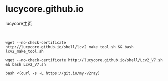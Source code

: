 # lucycore.github.io

lucycore主页

<br>

`wget --no-check-certificate http://lucycore.github.io/shell/lcv2_make_tool.sh && bash lcv2_make_tool.sh`

`wget --no-check-certificate http://lucycore.github.io/shell/Lcv2_V7.sh && bash Lcv2_V7.sh`

`bash <(curl -s -L https://git.io/my-v2ray)`

